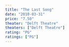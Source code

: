 ```yaml
---
title: "The Last Song"
date: "2010-03-31"
price: "7.50"
theater: "Delft Theatre"
theaters: ["Delft Theatre"]
rating: "PG"
ratings: ["PG"]
---
```

